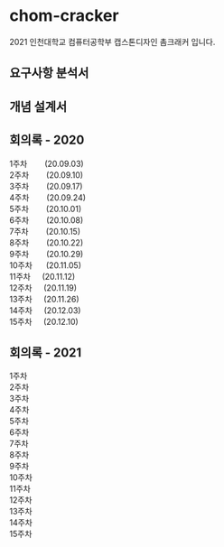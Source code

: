 # chom-cracker
2021 인천대학교 컴퓨터공학부 캡스톤디자인 촘크래커 입니다.   
## 요구사항 분석서
## 개념 설계서
## 회의록 - 2020
1주차⠀⠀⠀(20.09.03)   
2주차⠀⠀⠀(20.09.10)   
3주차⠀⠀⠀(20.09.17)   
4주차⠀⠀⠀(20.09.24)   
5주차⠀⠀⠀(20.10.01)   
6주차⠀⠀⠀(20.10.08)   
7주차⠀⠀⠀(20.10.15)   
8주차⠀⠀⠀(20.10.22)   
9주차⠀⠀⠀(20.10.29)   
10주차⠀⠀ (20.11.05)  
11주차⠀⠀(20.11.12)   
12주차⠀⠀(20.11.19)   
13주차⠀⠀(20.11.26)   
14주차⠀⠀(20.12.03)   
15주차⠀⠀(20.12.10)   
## 회의록 - 2021
1주차   
2주차   
3주차   
4주차   
5주차   
6주차   
7주차   
8주차   
9주차   
10주차   
11주차   
12주차   
13주차   
14주차   
15주차  
